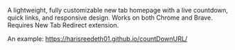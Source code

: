 A lightweight, fully customizable new tab homepage with a live countdown, quick links, and responsive design. Works on both Chrome and Brave.
Requires New Tab Redirect extension.

An example: https://harisreedeth01.github.io/countDownURL/

